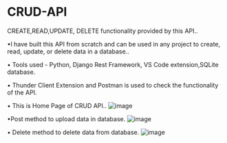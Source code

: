 # CRUD-API

CREATE,READ,UPDATE, DELETE functionality provided by this API..

•I have built this API from scratch and can be used in any project to create, read, update, or delete data in a database..

• Tools used - Python, Django Rest Framework, VS Code extension,SQLite database.

• Thunder Client Extension and Postman is used to check the functionality of the API.

• This is Home Page of CRUD API..
![image](https://github.com/jayanta8509/CRUD-API/assets/93045961/3988e8fc-115e-4d12-b58a-2ac48d171b00)


•Post method to upload data in database.
![image](https://github.com/jayanta8509/CRUD-API/assets/93045961/b2cff0f9-b887-438f-98f2-5679b547e63f)


• Delete method to delete data from database.
![image](https://github.com/jayanta8509/CRUD-API/assets/93045961/0a002966-d237-4458-8c81-5b2eec584ef8)


